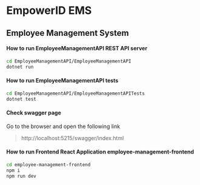 # EmpowerID EMS

## Employee Management System

#### How to run EmployeeManagementAPI REST API server

```bash
cd EmployeeManagementAPI/EmployeeManagementAPI
dotnet run
```

#### How to run EmployeeManagementAPI tests

```bash
cd EmployeeManagementAPI/EmployeeManagementAPITests
dotnet test
```

#### Check swagger page

Go to the browser and open the following link
> http://localhost:5215/swagger/index.html

#### How to run Frontend React Application employee-management-frontend
```bash
cd employee-management-frontend
npm i
npm run dev
```